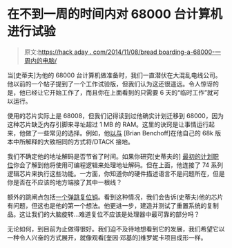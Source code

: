 # 在不到一周的时间内对 68000 台计算机进行试验

> 原文:[https://hack aday . com/2014/11/08/bread boarding-a-68000-一周内的电脑/](https://hackaday.com/2014/11/08/breadboarding-a-68000-computer-in-under-a-week/)

当[史蒂夫]为他的 68000 台计算机做准备时，我们一直潜伏在大混乱电线公司。他以前的一个帖子提到了一个工作试验版，但我们认为这还很遥远。令人惊讶的是，他已经让它开始工作了，而且你在上面看到的只需要 6 天的“临时工作”就可以运行。

使用的芯片实际上是 68008，但我们记得读到过他确实计划迁移到 68000，因为这种芯片缺乏内存引脚来寻址超过 1 MB 的 RAM。这里的诀窍是让事情运行起来，他做了一些常见的选择。例如，他[以与](http://hackaday.io/project/5-MC68000-Backplane-Computer) [Brian Benchoff]在他自己的 68k 版本中所解释的大致相同的方式将/DTACK 接地。

我们不确定他的地址解码是否节省了时间。如果你研究[史蒂夫的] [最初的计划职位](http://www.bigmessowires.com/2014/10/27/designing-a-68k-single-board-computer/)你会了解到他将使用可编程逻辑来处理地址解码。但在上面，他连接了 74 系列逻辑芯片来执行这些功能。一方面，你知道你的硬件描述语言不是问题所在，但是你是否在不应该的地方端接了其中一根线？

额外的跳闸点包括[一个弹跳复位销](http://www.bigmessowires.com/2014/11/03/reset-debouncing-gives-me-ulcers/)。看到这种情况，我们会告诉(史蒂夫)他的芯片有问题，但这也是他的第一个想法。他更进一步，建造并测试了重置系统的复制品。这让我们的大脑旋转…难道复位不应该是处理器中最可靠的部分吗？

无论如何，到目前为止做得很好。我们迫不及待地想看到它的发展，我们希望它以一种令人兴奋的方式展开，就像观看[奎因·邓基的]维罗妮卡项目成形一样。